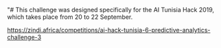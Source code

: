"# This challenge was designed specifically for the AI Tunisia Hack 2019, which takes place from 20 to 22 September.

https://zindi.africa/competitions/ai-hack-tunisia-6-predictive-analytics-challenge-3